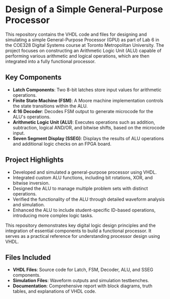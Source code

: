# Design of a Simple General-Purpose Processor

This repository contains the VHDL code and files for designing and simulating a simple General-Purpose Processor (GPU) as part of Lab 6 in the COE328 Digital Systems course at Toronto Metropolitan University. The project focuses on constructing an Arithmetic Logic Unit (ALU) capable of performing various arithmetic and logical operations, which are then integrated into a fully functional processor.

## Key Components
- **Latch Components**: Two 8-bit latches store input values for arithmetic operations.
- **Finite State Machine (FSM)**: A Moore machine implementation controls the state transitions within the ALU.
- **4:16 Decoder**: Decodes FSM output to generate microcode for the ALU's operations.
- **Arithmetic Logic Unit (ALU)**: Executes operations such as addition, subtraction, logical AND/OR, and bitwise shifts, based on the microcode input.
- **Seven Segment Display (SSEG)**: Displays the results of ALU operations and additional logic checks on an FPGA board.

## Project Highlights
- Developed and simulated a general-purpose processor using VHDL.
- Integrated custom ALU functions, including bit rotations, XOR, and bitwise inversion.
- Designed the ALU to manage multiple problem sets with distinct operations.
- Verified the functionality of the ALU through detailed waveform analysis and simulation.
- Enhanced the ALU to include student-specific ID-based operations, introducing more complex logic tasks.

This repository demonstrates key digital logic design principles and the integration of essential components to build a functional processor. It serves as a practical reference for understanding processor design using VHDL.

## Files Included
- **VHDL Files**: Source code for Latch, FSM, Decoder, ALU, and SSEG components.
- **Simulation Files**: Waveform outputs and simulation testbenches.
- **Documentation**: Comprehensive report with block diagrams, truth tables, and explanations of VHDL code.
